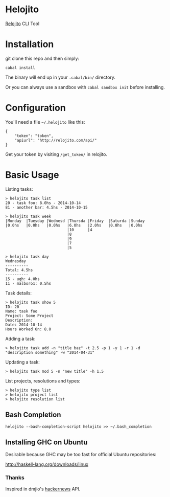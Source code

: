 Helojito
========
[Relojito](https://github.com/MSA-Argentina/relojito) CLI Tool

# Installation
git clone this repo and then simply:

```
cabal install
```

The binary will end up in your `.cabal/bin/` directory.

Or you can always use a sandbox with `cabal sandbox init` before installing.

# Configuration
You'll need a file `~/.helojito` like this:

```
{
    "token": "token",
    "apiurl": "http://relojito.com/api/"
}
```

Get your token by visiting `/get_token/` in relojito.

# Basic Usage
Listing tasks:

```
> helojito task list
20 - task foo: 8.0hs - 2014-10-14
81 - another bar: 4.5hs - 2014-10-15
```

```
> helojito task week
|Monday  |Tuesday |Wednesd |Thursda |Friday  |Saturda |Sunday
|0.0hs   |0.0hs   |0.0hs   |6.0hs   |2.0hs   |0.0hs   |0.0hs
                           |10      |4
                           |8
                           |9
                           |7
                           |5
```

```
> helojito task day
Wednesday
----------
Total: 4.5hs
----------
15 - ugh: 4.0hs
11 - malboro1: 0.5hs
```

Task details:

```
> helojito task show 5
ID: 20
Name: task foo
Project: Some Project
Description:
Date: 2014-10-14
Hours Worked On: 8.0
```

Adding a task:

```
> helojito task add -n "title baz" -t 2.5 -p 1 -y 1 -r 1 -d "description something" -w "2014-04-31"
```

Updating a task:

```
> helojito task mod 5 -n "new title" -h 1.5
```

List projects, resolutions and types:

```
> helojito type list
> helojito project list
> helojito resolution list
```

## Bash Completion
`helojito --bash-completion-script helojito >> ~/.bash_completion`

## Installing GHC on Ubuntu
Desirable because GHC may be too fast for official Ubuntu repositories:

http://haskell-lang.org/downloads/linux

### Thanks
Inspired in dmjio's [hackernews](https://github.com/dmjio/hackernews/) API.
